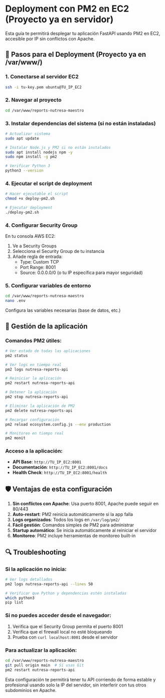 # Deployment con PM2 en EC2 (Proyecto ya en servidor)

Esta guía te permitirá desplegar tu aplicación FastAPI usando PM2 en EC2, accesible por IP sin conflictos con Apache.

## 🚀 Pasos para el Deployment (Proyecto ya en /var/www/)

### 1. Conectarse al servidor EC2

```bash
ssh -i tu-key.pem ubuntu@TU_IP_EC2
```

### 2. Navegar al proyecto

```bash
cd /var/www/reports-nutresa-maestro
```

### 3. Instalar dependencias del sistema (si no están instaladas)

```bash
# Actualizar sistema
sudo apt update

# Instalar Node.js y PM2 si no están instalados
sudo apt install nodejs npm -y
sudo npm install -g pm2

# Verificar Python 3
python3 --version
```

### 4. Ejecutar el script de deployment

```bash
# Hacer ejecutable el script
chmod +x deploy-pm2.sh

# Ejecutar deployment
./deploy-pm2.sh
```

### 4. Configurar Security Group

En tu consola AWS EC2:
1. Ve a Security Groups
2. Selecciona el Security Group de tu instancia
3. Añade regla de entrada:
   - Type: Custom TCP
   - Port Range: 8001
   - Source: 0.0.0.0/0 (o tu IP específica para mayor seguridad)

### 5. Configurar variables de entorno

```bash
cd /var/www/reports-nutresa-maestro
nano .env
```

Configura las variables necesarias (base de datos, etc.)

## 🔧 Gestión de la aplicación

### Comandos PM2 útiles:

```bash
# Ver estado de todas las aplicaciones
pm2 status

# Ver logs en tiempo real
pm2 logs nutresa-reports-api

# Reiniciar la aplicación
pm2 restart nutresa-reports-api

# Detener la aplicación
pm2 stop nutresa-reports-api

# Eliminar la aplicación de PM2
pm2 delete nutresa-reports-api

# Recargar configuración
pm2 reload ecosystem.config.js --env production

# Monitoreo en tiempo real
pm2 monit
```

### Acceso a la aplicación:

- **API Base**: `http://TU_IP_EC2:8001`
- **Documentación**: `http://TU_IP_EC2:8001/docs`
- **Health Check**: `http://TU_IP_EC2:8001/health`

## 🛡️ Ventajas de esta configuración

1. **Sin conflictos con Apache**: Usa puerto 8001, Apache puede seguir en 80/443
2. **Auto-restart**: PM2 reinicia automáticamente si la app falla
3. **Logs organizados**: Todos los logs en `/var/log/pm2/`
4. **Fácil gestión**: Comandos simples de PM2 para administrar
5. **Startup automático**: Se inicia automáticamente al reiniciar el servidor
6. **Monitoreo**: PM2 incluye herramientas de monitoreo built-in

## 🔍 Troubleshooting

### Si la aplicación no inicia:
```bash
# Ver logs detallados
pm2 logs nutresa-reports-api --lines 50

# Verificar que Python y dependencias estén instaladas
which python3
pip list
```

### Si no puedes acceder desde el navegador:
1. Verifica que el Security Group permita el puerto 8001
2. Verifica que el firewall local no esté bloqueando
3. Prueba con `curl localhost:8001` desde el servidor

### Para actualizar la aplicación:
```bash
cd /var/www/reports-nutresa-maestro
git pull origin main  # Si usas Git
pm2 restart nutresa-reports-api
```

Esta configuración te permitirá tener tu API corriendo de forma estable y profesional usando solo la IP del servidor, sin interferir con tus otros subdominios en Apache.
